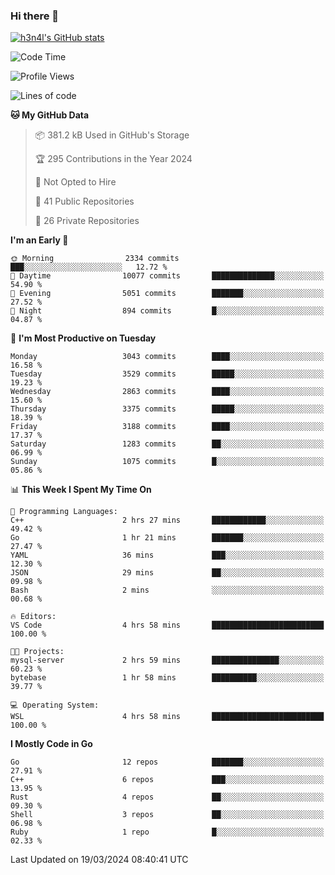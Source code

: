 ### Hi there 👋

[![h3n4l's GitHub stats](https://github-readme-stats.vercel.app/api?username=h3n4l&count_private=true&show_icons=true&theme=radical)](https://github.com/h3n4l/github-readme-stats)

<!--START_SECTION:waka-->
![Code Time](http://img.shields.io/badge/Code%20Time-1%2C850%20hrs%207%20mins-blue)

![Profile Views](http://img.shields.io/badge/Profile%20Views-0-blue)

![Lines of code](https://img.shields.io/badge/From%20Hello%20World%20I%27ve%20Written-5.7%20million%20lines%20of%20code-blue)

**🐱 My GitHub Data** 

> 📦 381.2 kB Used in GitHub's Storage 
 > 
> 🏆 295 Contributions in the Year 2024
 > 
> 🚫 Not Opted to Hire
 > 
> 📜 41 Public Repositories 
 > 
> 🔑 26 Private Repositories 
 > 
**I'm an Early 🐤** 

```text
🌞 Morning                2334 commits        ███░░░░░░░░░░░░░░░░░░░░░░   12.72 % 
🌆 Daytime                10077 commits       ██████████████░░░░░░░░░░░   54.90 % 
🌃 Evening                5051 commits        ███████░░░░░░░░░░░░░░░░░░   27.52 % 
🌙 Night                  894 commits         █░░░░░░░░░░░░░░░░░░░░░░░░   04.87 % 
```
📅 **I'm Most Productive on Tuesday** 

```text
Monday                   3043 commits        ████░░░░░░░░░░░░░░░░░░░░░   16.58 % 
Tuesday                  3529 commits        █████░░░░░░░░░░░░░░░░░░░░   19.23 % 
Wednesday                2863 commits        ████░░░░░░░░░░░░░░░░░░░░░   15.60 % 
Thursday                 3375 commits        █████░░░░░░░░░░░░░░░░░░░░   18.39 % 
Friday                   3188 commits        ████░░░░░░░░░░░░░░░░░░░░░   17.37 % 
Saturday                 1283 commits        ██░░░░░░░░░░░░░░░░░░░░░░░   06.99 % 
Sunday                   1075 commits        █░░░░░░░░░░░░░░░░░░░░░░░░   05.86 % 
```


📊 **This Week I Spent My Time On** 

```text
💬 Programming Languages: 
C++                      2 hrs 27 mins       ████████████░░░░░░░░░░░░░   49.42 % 
Go                       1 hr 21 mins        ███████░░░░░░░░░░░░░░░░░░   27.47 % 
YAML                     36 mins             ███░░░░░░░░░░░░░░░░░░░░░░   12.30 % 
JSON                     29 mins             ██░░░░░░░░░░░░░░░░░░░░░░░   09.98 % 
Bash                     2 mins              ░░░░░░░░░░░░░░░░░░░░░░░░░   00.68 % 

🔥 Editors: 
VS Code                  4 hrs 58 mins       █████████████████████████   100.00 % 

🐱‍💻 Projects: 
mysql-server             2 hrs 59 mins       ███████████████░░░░░░░░░░   60.23 % 
bytebase                 1 hr 58 mins        ██████████░░░░░░░░░░░░░░░   39.77 % 

💻 Operating System: 
WSL                      4 hrs 58 mins       █████████████████████████   100.00 % 
```

**I Mostly Code in Go** 

```text
Go                       12 repos            ███████░░░░░░░░░░░░░░░░░░   27.91 % 
C++                      6 repos             ███░░░░░░░░░░░░░░░░░░░░░░   13.95 % 
Rust                     4 repos             ██░░░░░░░░░░░░░░░░░░░░░░░   09.30 % 
Shell                    3 repos             ██░░░░░░░░░░░░░░░░░░░░░░░   06.98 % 
Ruby                     1 repo              █░░░░░░░░░░░░░░░░░░░░░░░░   02.33 % 
```




 Last Updated on 19/03/2024 08:40:41 UTC
<!--END_SECTION:waka-->

